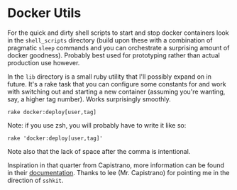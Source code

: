 # Docker Utils

For the quick and dirty shell scripts to start and stop docker containers look in the `shell_scripts` directory (build upon these with a combination of pragmatic `sleep` commands and you can orchestrate a surprising amount of docker goodness). Probably best used for prototyping rather than actual production use however.

In the `lib` directory is a small ruby utility that I'll possibly expand on in future. It's a rake task that you can configure some constants for and work with switching out and starting a new container (assuming you're wanting, say, a higher tag number). Works surprisingly smoothly. 

    rake docker:deploy[user,tag]

Note: if you use zsh, you will probably have to write it like so: 

    rake 'docker:deploy[user,tag]'

Note also that the lack of space after the comma is intentional.

Inspiration in that quarter from Capistrano, more information can be found in their [documentation](https://github.com/capistrano/sshkit/blob/master/EXAMPLES.md). Thanks to lee (Mr. Capistrano) for pointing me in the direction of `sshkit`. 
